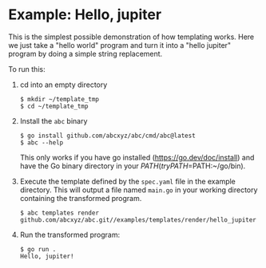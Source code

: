 # Example: Hello, jupiter

This is the simplest possible demonstration of how templating works. Here we
just take a "hello world" program and turn it into a "hello jupiter" program
by doing a simple string replacement.

To run this:

1. cd into an empty directory

    ```shell
    $ mkdir ~/template_tmp
    $ cd ~/template_tmp
    ```

1. Install the `abc` binary

    ```shell
    $ go install github.com/abcxyz/abc/cmd/abc@latest
    $ abc --help
    ```

    This only works if you have go installed (https://go.dev/doc/install) and have the Go binary directory in your $PATH (try PATH=$PATH:~/go/bin).

1. Execute the template defined by the `spec.yaml` file in the example directory.
This will output a file named `main.go` in your working directory containing
the transformed program.

    ```shell
    $ abc templates render github.com/abcxyz/abc.git//examples/templates/render/hello_jupiter
    ```

1. Run the transformed program:

    ```shell
    $ go run .
    Hello, jupiter!
    ```
